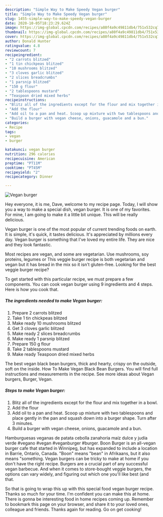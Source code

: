 ```yaml
---
description: "Simple Way to Make Speedy Vegan burger"
title: "Simple Way to Make Speedy Vegan burger"
slug: 1455-simple-way-to-make-speedy-vegan-burger
date: 2020-10-05T18:23:29.624Z
image: https://img-global.cpcdn.com/recipes/a80f4a9c49811db4/751x532cq70/vegan-burger-recipe-main-photo.jpg
thumbnail: https://img-global.cpcdn.com/recipes/a80f4a9c49811db4/751x532cq70/vegan-burger-recipe-main-photo.jpg
cover: https://img-global.cpcdn.com/recipes/a80f4a9c49811db4/751x532cq70/vegan-burger-recipe-main-photo.jpg
author: Donald Hunter
ratingvalue: 4.8
reviewcount: 7
recipeingredient:
- "2 carrots blitzed"
- "1 tin chickpeas blitzed"
- "10 mushrooms blitzed"
- "3 cloves garlic blitzed"
- "2 slices breadcrumbs"
- "1 parsnip blitzed"
- "150 g flour"
- "2 tablespoons mustard"
- "Teaspoon dried mixed herbs"
recipeinstructions:
- "Blitz all of the ingredients except for the flour and mix together in a bowl."
- "Add the flour"
- "Add oil to a pan and heat. Scoop up mixture with two tablespoons and place gently in the pan and squash down into a burger shape. Turn after 3 minutes."
- "Build a burger with vegan cheese, onions, guacamole and a bun."
categories:
- Recipe
tags:
- vegan
- burger

katakunci: vegan burger 
nutrition: 296 calories
recipecuisine: American
preptime: "PT11M"
cooktime: "PT45M"
recipeyield: "2"
recipecategory: Dinner

---
```



![Vegan burger](https://img-global.cpcdn.com/recipes/a80f4a9c49811db4/751x532cq70/vegan-burger-recipe-main-photo.jpg)

Hey everyone, it is me, Dave, welcome to my recipe page. Today, I will show you a way to make a special dish, vegan burger. It is one of my favorites. For mine, I am going to make it a little bit unique. This will be really delicious.

Vegan burger is one of the most popular of current trending foods on earth. It is simple, it's quick, it tastes delicious. It's appreciated by millions every day. Vegan burger is something that I've loved my entire life. They are nice and they look fantastic.

Most recipes are vegan, and some are vegetarian. Use mushrooms, soy proteins, legumes or This veggie burger recipe is both vegetarian and vegan but it has bread in the mix so it isn&#39;t gluten-free. Looking for the best veggie burger recipe?


To get started with this particular recipe, we must prepare a few components. You can cook vegan burger using 9 ingredients and 4 steps. Here is how you cook that.

<!--inarticleads1-->

##### The ingredients needed to make Vegan burger:

1. Prepare 2 carrots blitzed
1. Take 1 tin chickpeas blitzed
1. Make ready 10 mushrooms blitzed
1. Get 3 cloves garlic blitzed
1. Make ready 2 slices breadcrumbs
1. Make ready 1 parsnip blitzed
1. Prepare 150 g flour
1. Take 2 tablespoons mustard
1. Make ready Teaspoon dried mixed herbs


The best vegan black bean burgers, thick and hearty, crispy on the outside, soft on the inside. How To Make Vegan Black Bean Burgers. You will find full instructions and measurements in the recipe. See more ideas about Vegan burgers, Burger, Vegan. 

<!--inarticleads2-->

##### Steps to make Vegan burger:

1. Blitz all of the ingredients except for the flour and mix together in a bowl.
1. Add the flour
1. Add oil to a pan and heat. Scoop up mixture with two tablespoons and place gently in the pan and squash down into a burger shape. Turn after 3 minutes.
1. Build a burger with vegan cheese, onions, guacamole and a bun.


Hamburguesas veganas de patata cebolla zanahoria maíz dulce y judía verde #vegano #vegan #veganburger #burger. Boon Burger is an all-vegan burger cafe that started in Winnipeg, but has expanded to include a location in Barrie, Ontario, Canada. &#34;Boon&#34; means &#34;bean&#34; in Afrikaans, but it also means &#34;something. Vegan burgers can be tricky to make at home if you don&#39;t have the right recipe. Burgers are a crucial part of any successful vegan barbecue. And when it comes to store-bought veggie burgers, the options can vary widely, and figuring out which one you&#39;ll like best (and that. 

So that is going to wrap this up with this special food vegan burger recipe. Thanks so much for your time. I'm confident you can make this at home. There is gonna be interesting food in home recipes coming up. Remember to bookmark this page on your browser, and share it to your loved ones, colleague and friends. Thanks again for reading. Go on get cooking!
